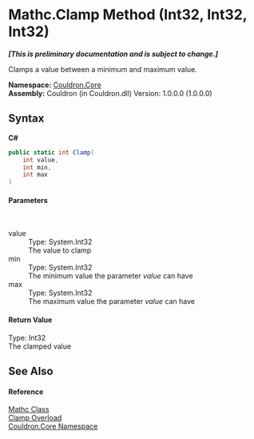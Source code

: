 # Mathc.Clamp Method (Int32, Int32, Int32)
 _**\[This is preliminary documentation and is subject to change.\]**_

Clamps a value between a minimum and maximum value.

**Namespace:**&nbsp;<a href="N_Couldron_Core">Couldron.Core</a><br />**Assembly:**&nbsp;Couldron (in Couldron.dll) Version: 1.0.0.0 (1.0.0.0)

## Syntax

**C#**<br />
``` C#
public static int Clamp(
	int value,
	int min,
	int max
)
```


#### Parameters
&nbsp;<dl><dt>value</dt><dd>Type: System.Int32<br />The value to clamp</dd><dt>min</dt><dd>Type: System.Int32<br />The minimum value the parameter *value* can have</dd><dt>max</dt><dd>Type: System.Int32<br />The maximum value the parameter *value* can have</dd></dl>

#### Return Value
Type: Int32<br />The clamped value

## See Also


#### Reference
<a href="T_Couldron_Core_Mathc">Mathc Class</a><br /><a href="Overload_Couldron_Core_Mathc_Clamp">Clamp Overload</a><br /><a href="N_Couldron_Core">Couldron.Core Namespace</a><br />